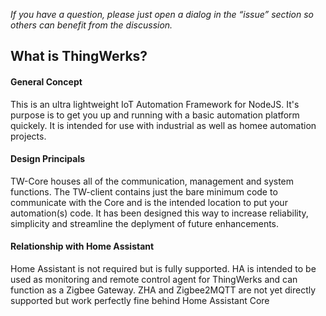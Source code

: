 *If you have a question, please just open a dialog in the “issue” section so others can benefit from the discussion.*

## What is ThingWerks?

#### General Concept
This is an ultra lightweight IoT Automation Framework for NodeJS. It's purpose is to get you up and running with a basic automation platform quickely. It is intended for use with industrial as well as homee automation projects. 

#### Design Principals
TW-Core houses all of the communication, management and system functions. The TW-client contains just the bare minimum code to communicate with the Core and is the intended location to put your automation(s) code. It has been designed this way to increase reliability, simplicity and streamline the deplyment of future enhancements. 

#### Relationship with Home Assistant
Home Assistant is not required but is fully supported. HA is intended to be used as monitoring and remote control agent for ThingWerks and can function as a Zigbee Gateway. ZHA and Zigbee2MQTT are not yet directly supported but work perfectly fine behind Home Assistant Core
